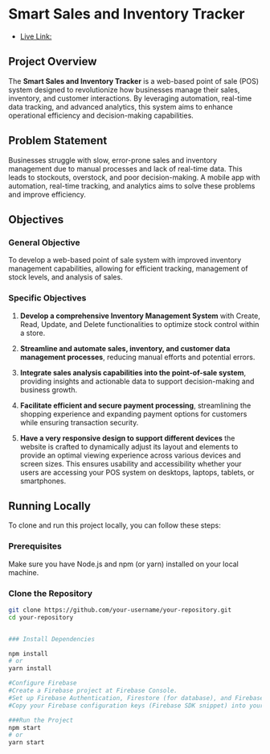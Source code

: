 # Smart Sales and Inventory Tracker

- [Live Link:](https://pos-system-2ca41.web.app)

## Project Overview

The **Smart Sales and Inventory Tracker** is a web-based point of sale (POS) system designed to revolutionize how businesses manage their sales, inventory, and customer interactions. By leveraging automation, real-time data tracking, and advanced analytics, this system aims to enhance operational efficiency and decision-making capabilities.


## Problem Statement

Businesses struggle with slow, error-prone sales and inventory management due to manual processes and lack of real-time data. This leads to stockouts, overstock, and poor decision-making. A mobile app with automation, real-time tracking, and analytics aims to solve these problems and improve efficiency.

## Objectives

### General Objective
To develop a web-based point of sale system with improved inventory management capabilities, allowing for efficient tracking, management of stock levels, and analysis of sales.

### Specific Objectives
1. **Develop a comprehensive Inventory Management System** with Create, Read, Update, and Delete functionalities to optimize stock control within a store.

2. **Streamline and automate sales, inventory, and customer data management processes**, reducing manual efforts and potential errors.
   
2. **Integrate sales analysis capabilities into the point-of-sale system**, providing insights and actionable data to support decision-making and business growth.
   
4. **Facilitate efficient and secure payment processing**, streamlining the shopping experience and expanding payment options for customers while ensuring transaction security.
   
5. **Have a very responsive design to support different devices** the website is crafted to dynamically adjust its layout and elements to provide an optimal viewing experience across various devices and screen sizes. This ensures usability and accessibility whether your users are accessing your POS system on desktops, laptops, tablets, or smartphones.



## Running Locally

To clone and run this project locally, you can follow these steps:

### Prerequisites

Make sure you have Node.js and npm (or yarn) installed on your local machine.

### Clone the Repository

```bash
git clone https://github.com/your-username/your-repository.git
cd your-repository


### Install Dependencies

npm install
# or
yarn install

#Configure Firebase
#Create a Firebase project at Firebase Console.
#Set up Firebase Authentication, Firestore (for database), and Firebase Hosting (if applicable).
#Copy your Firebase configuration keys (Firebase SDK snippet) into your project.

###Run the Project
npm start
# or
yarn start